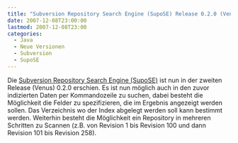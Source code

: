 ```yaml
---
title: "Subversion Repository Search Engine (SupoSE) Release 0.2.0 (Venus)"
date: 2007-12-08T23:00:00
lastmod: 2007-12-08T23:00
categories:
  - Java
  - Neue Versionen
  - Subversion
  - SupoSE
---
```

Die <a href="http://supose.soebes.de"  title="SupoSE">Subversion Repository Search Engine (SupoSE)</a> ist nun in der zweiten Release (Venus) 0.2.0 erschien. Es ist nun möglich auch in den zuvor indizierten Daten per Kommandozeile zu suchen, dabei besteht die Möglichkeit die Felder zu spezifizieren, die im Ergebnis angezeigt werden sollen. Das Verzeichnis wo der Index abgelegt werden soll kann bestimmt werden. Weiterhin besteht die Möglichkeit ein Repository in mehreren Schritten zu Scannen (z.B. von Revision 1 bis Revision 100 und dann Revision 101 bis Revision 258).
